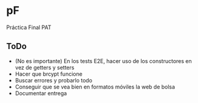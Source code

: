 # pF
Práctica Final PAT

## ToDo

- (No es importante) En los tests E2E, hacer uso de los constructores en vez de getters y setters
- Hacer que brcypt funcione
- Buscar errores y probarlo todo
- Conseguir que se vea bien en formatos móviles la web de bolsa
- Documentar entrega